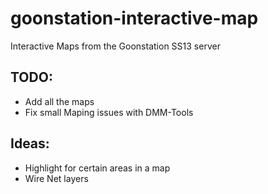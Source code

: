 # goonstation-interactive-map
Interactive Maps from the Goonstation SS13 server

## TODO:

- Add all the maps
- Fix small Maping issues with DMM-Tools

## Ideas:

- Highlight for certain areas in a map
- Wire Net layers 
